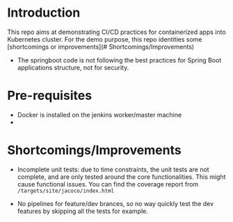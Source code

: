 # Introduction
This repo aims at demonstrating CI/CD practices for containerized apps into Kubernetes cluster.
For the demo purpose, this repo identities some [shortcomings or improvements](# Shortcomings/Improvements) 
- The springboot code is not following the best practices for Spring Boot applications structure, not for security.

# Pre-requisites
- Docker is installed on the jenkins worker/master machine
- 


# Shortcomings/Improvements
- Incomplete unit tests: due to time constraints, the unit tests are not complete, and are only tested around the core functionalities.
This might cause functional issues. You can find the coverage report from `/targets/site/jacoco/index.html`
  
- No pipelines for feature/dev brances, so no way quickly test the dev features by skipping all the tests for example.